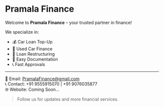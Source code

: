 # Pramala Finance

Welcome to **Pramala Finance** – your trusted partner in finance!

We specialize in:
- 💰 Car Loan Top-Up
- 🚗 Used Car Finance
- 🏦 Loan Restructuring
- 📝 Easy Documentation
- 📞 Fast Approvals

---

📧 Email: PramalaFinance@gmail.com  
📞 Contact: +91 9555915070 | +91 9076035877  
🌐 Website: Coming Soon...

> Follow us for updates and more financial services.

